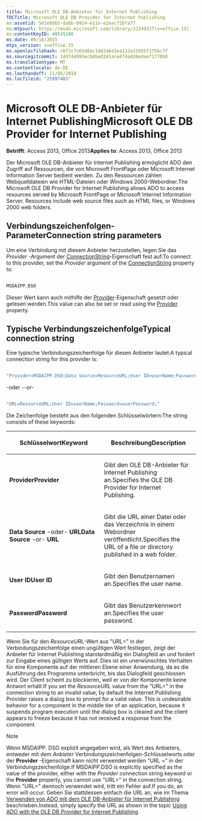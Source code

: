 ```yaml
---
title: Microsoft OLE DB-Anbieter für Internet Publishing
TOCTitle: Microsoft OLE DB Provider for Internet Publishing
ms:assetid: 5d1e8db5-dabb-0914-e11e-e2eac72bfa77
ms:mtpsurl: https://msdn.microsoft.com/library/JJ249327(v=office.15)
ms:contentKeyID: 48545100
ms.date: 09/18/2015
mtps_version: v=office.15
ms.openlocfilehash: c6f1c7c65d0ac1dd2a6d3ea132a31955f175bc7f
ms.sourcegitcommit: 1dd744993ecb4bed241ace874ad26edaef1778b8
ms.translationtype: MT
ms.contentlocale: de-DE
ms.lasthandoff: 11/06/2018
ms.locfileid: "25997483"
---
```

# <a name="microsoft-ole-db-provider-for-internet-publishing"></a><span data-ttu-id="e6a7e-102">Microsoft OLE DB-Anbieter für Internet Publishing</span><span class="sxs-lookup"><span data-stu-id="e6a7e-102">Microsoft OLE DB Provider for Internet Publishing</span></span>

<span data-ttu-id="e6a7e-103">**Betrifft**: Access 2013, Office 2013</span><span class="sxs-lookup"><span data-stu-id="e6a7e-103">**Applies to**: Access 2013, Office 2013</span></span>

<span data-ttu-id="e6a7e-p101">Der Microsoft OLE DB-Anbieter für Internet Publishing ermöglicht ADO den Zugriff auf Ressourcen, die von Microsoft FrontPage oder Microsoft Internet Information Server bedient werden. Zu den Ressourcen zählen Webquelldateien wie HTML-Dateien oder Windows 2000-Webordner.</span><span class="sxs-lookup"><span data-stu-id="e6a7e-p101">The Microsoft OLE DB Provider for Internet Publishing allows ADO to access resources served by Microsoft FrontPage or Microsoft Internet Information Server. Resources include web source files such as HTML files, or Windows 2000 web folders.</span></span>

## <a name="connection-string-parameters"></a><span data-ttu-id="e6a7e-106">Verbindungszeichenfolgen-Parameter</span><span class="sxs-lookup"><span data-stu-id="e6a7e-106">Connection string parameters</span></span>

<span data-ttu-id="e6a7e-107">Um eine Verbindung mit diesem Anbieter herzustellen, legen Sie das *Provider* -Argument der [ConnectionString](connectionstring-property-ado.md)-Eigenschaft fest auf:</span><span class="sxs-lookup"><span data-stu-id="e6a7e-107">To connect to this provider, set the *Provider* argument of the [ConnectionString](connectionstring-property-ado.md) property to:</span></span>

```vb 
 
MSDAIPP.DSO 
```

<span data-ttu-id="e6a7e-108">Dieser Wert kann auch mithilfe der [Provider](provider-property-ado.md)-Eigenschaft gesetzt oder gelesen werden.</span><span class="sxs-lookup"><span data-stu-id="e6a7e-108">This value can also be set or read using the [Provider](provider-property-ado.md) property.</span></span>

## <a name="typical-connection-string"></a><span data-ttu-id="e6a7e-109">Typische Verbindungszeichenfolge</span><span class="sxs-lookup"><span data-stu-id="e6a7e-109">Typical connection string</span></span>

<span data-ttu-id="e6a7e-110">Eine typische Verbindungszeichenfolge für diesen Anbieter lautet:</span><span class="sxs-lookup"><span data-stu-id="e6a7e-110">A typical connection string for this provider is:</span></span>

```vb 
 
"Provider=MSDAIPP.DSO;Data Source=ResourceURL;User ID=userName;Password=userPassword;" 
```

<span data-ttu-id="e6a7e-111">\-oder -</span><span class="sxs-lookup"><span data-stu-id="e6a7e-111">\-or-</span></span>

```vb 
 
"URL=ResourceURL;User ID=userName;Password=userPassword;" 
```

<span data-ttu-id="e6a7e-112">Die Zeichenfolge besteht aus den folgenden Schlüsselwörtern:</span><span class="sxs-lookup"><span data-stu-id="e6a7e-112">The string consists of these keywords:</span></span>

<table>
<colgroup>
<col style="width: 50%" />
<col style="width: 50%" />
</colgroup>
<thead>
<tr class="header">
<th><p><span data-ttu-id="e6a7e-113">Schlüsselwort</span><span class="sxs-lookup"><span data-stu-id="e6a7e-113">Keyword</span></span></p></th>
<th><p><span data-ttu-id="e6a7e-114">Beschreibung</span><span class="sxs-lookup"><span data-stu-id="e6a7e-114">Description</span></span></p></th>
</tr>
</thead>
<tbody>
<tr class="odd">
<td><p><span data-ttu-id="e6a7e-115"><strong>Provider</strong></span><span class="sxs-lookup"><span data-stu-id="e6a7e-115"><strong>Provider</strong></span></span></p></td>
<td><p><span data-ttu-id="e6a7e-116">Gibt den OLE DB-Anbieter für Internet Publishing an.</span><span class="sxs-lookup"><span data-stu-id="e6a7e-116">Specifies the OLE DB Provider for Internet Publishing.</span></span></p></td>
</tr>
<tr class="even">
<td><p><span data-ttu-id="e6a7e-117"><strong>Data Source</strong> -oder- <strong>URL</strong></span><span class="sxs-lookup"><span data-stu-id="e6a7e-117"><strong>Data Source</strong> -or- <strong>URL</strong></span></span></p></td>
<td><p><span data-ttu-id="e6a7e-118">Gibt die URL einer Datei oder das Verzeichnis in einem Webordner veröffentlicht.</span><span class="sxs-lookup"><span data-stu-id="e6a7e-118">Specifies the URL of a file or directory published in a web folder.</span></span></p></td>
</tr>
<tr class="odd">
<td><p><span data-ttu-id="e6a7e-119"><strong>User ID</strong></span><span class="sxs-lookup"><span data-stu-id="e6a7e-119"><strong>User ID</strong></span></span></p></td>
<td><p><span data-ttu-id="e6a7e-120">Gibt den Benutzernamen an.</span><span class="sxs-lookup"><span data-stu-id="e6a7e-120">Specifies the user name.</span></span></p></td>
</tr>
<tr class="even">
<td><p><span data-ttu-id="e6a7e-121"><strong>Password</strong></span><span class="sxs-lookup"><span data-stu-id="e6a7e-121"><strong>Password</strong></span></span></p></td>
<td><p><span data-ttu-id="e6a7e-122">Gibt das Benutzerkennwort an.</span><span class="sxs-lookup"><span data-stu-id="e6a7e-122">Specifies the user password.</span></span></p></td>
</tr>
</tbody>
</table>


<span data-ttu-id="e6a7e-p102">Wenn Sie für den *ResourceURL*-Wert aus "URL=" in der Verbindungszeichenfolge einen ungültigen Wert festlegen, zeigt der Anbieter für Internet Publishing standardmäßig ein Dialogfeld an und fordert zur Eingabe eines gültigen Werts auf. Dies ist ein unerwünschtes Verhalten für eine Komponente auf der mittleren Ebene einer Anwendung, da es die Ausführung des Programms unterbricht, bis das Dialogfeld geschlossen wird. Der Client scheint zu blockieren, weil er von der Komponente keine Antwort erhält.</span><span class="sxs-lookup"><span data-stu-id="e6a7e-p102">If you set the *ResourceURL* value from the "URL=" in the connection string to an invalid value, by default the Internet Publishing Provider raises a dialog box to prompt for a valid value. This is undesirable behavior for a component in the middle tier of an application, because it suspends program execution until the dialog box is cleared and the client appears to freeze because it has not received a response from the component.</span></span>

> [!NOTE]
> <span data-ttu-id="e6a7e-125">Wenn MSDAIPP. DSO explizit angegeben wird, als Wert des Anbieters, entweder mit dem *Anbieter* Verbindungszeichenfolgen-Schlüsselworts oder der **Provider** -Eigenschaft kann nicht verwendet werden "URL =" in der Verbindungszeichenfolge.</span><span class="sxs-lookup"><span data-stu-id="e6a7e-125">If MSDAIPP.DSO is explicitly specified as the value of the provider, either with the *Provider* connection string keyword or the **Provider** property, you cannot use "URL=" in the connection string.</span></span> <span data-ttu-id="e6a7e-126">Wenn "URL=" dennoch verwendet wird, tritt ein Fehler auf.</span><span class="sxs-lookup"><span data-stu-id="e6a7e-126">If you do, an error will occur.</span></span> <span data-ttu-id="e6a7e-127">Geben Sie stattdessen einfach die URL an, wie im Thema [Verwenden von ADO mit dem OLE DB-Anbieter für Internet Publishing](the-ole-db-provider-for-internet-publishing.md) beschrieben.</span><span class="sxs-lookup"><span data-stu-id="e6a7e-127">Instead, simply specify the URL as shown in the topic [Using ADO with the OLE DB Provider for Internet Publishing](the-ole-db-provider-for-internet-publishing.md).</span></span>

